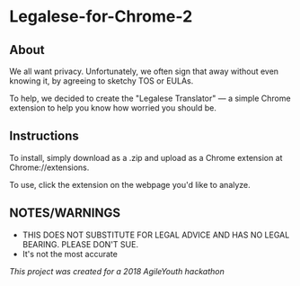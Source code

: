 # Legalese-for-Chrome-2

## About

We all want privacy. Unfortunately, we often sign that away without even knowing it, by agreeing to sketchy TOS or EULAs.

To help, we decided to create the "Legalese Translator" — a simple Chrome extension to help you know how worried you should be.

## Instructions

To install, simply download as a .zip and upload as a Chrome extension at Chrome://extensions.

To use, click the extension on the webpage you'd like to analyze.

## NOTES/WARNINGS

* THIS DOES NOT SUBSTITUTE FOR LEGAL ADVICE AND HAS NO LEGAL BEARING. PLEASE DON'T SUE.
* It's not the most accurate



_This project was created for a 2018 AgileYouth hackathon_
